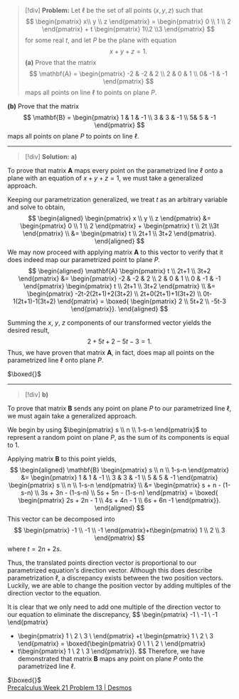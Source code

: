 > [!div]
> $\mathbf{Problem:}$
Let $\ell$ be the set of all points $(x,y,z)$ such that
$$
\begin{pmatrix} x\\ y \\ z \end{pmatrix} = \begin{pmatrix} 0 \\ 1 \\ 2 \end{pmatrix} + t \begin{pmatrix} 1\\2 \\3 \end{pmatrix}
$$
for some real $t$, and let $P$ be the plane with equation
$$
x+y+z = 1.
$$
$\mathbf{(a)}$ Prove that the matrix
$$
\mathbf{A} =  \begin{pmatrix} -2 & -2 & 2 \\ 2 & 0 & 1 \\ 0& -1 & -1 \end{pmatrix}
$$
maps all points on line $\ell$ to points on plane $P$.

$\mathbf{(b)}$ Prove that the matrix
$$
\mathbf{B} =  \begin{pmatrix} 1 & 1 & -1 \\ 3 & 3 & -1 \\ 5& 5 & -1 \end{pmatrix}
$$
maps all points on plane $P$ to points on line $\ell$.


---

> [!div]
> $\mathbf{Solution:}$
> $\mathbf{a)}$

To prove that matrix $\mathbf{A}$ maps every point on the parametrized line $\ell$ onto a plane with an equation of $x+y+z=1$, we must take a generalized approach.

Keeping our parametrization generalized, we treat $t$ as an arbitrary variable and solve to obtain,
$$
\begin{aligned}
\begin{pmatrix}
x \\ y \\ z 
\end{pmatrix} &= \begin{pmatrix}
0 \\ 1 \\ 2
\end{pmatrix} + \begin{pmatrix}
t \\ 2t \\3t
\end{pmatrix} \\
&= \begin{pmatrix}
t \\ 2t+1 \\ 3t+2
\end{pmatrix}.
\end{aligned}
$$
We may now proceed with applying matrix $\mathbf{A}$ to this vector to verify that it does indeed map our parametrized point to plane $P$. 
$$
\begin{aligned}
\mathbf{A} \begin{pmatrix}
t \\ 2t+1 \\ 3t+2
\end{pmatrix} &= \begin{pmatrix}
-2 & -2 & 2 \\ 2 & 0 & 1 \\ 0 & -1 & -1
\end{pmatrix} \begin{pmatrix}
t  \\
2t+1 \\
3t+2
\end{pmatrix} \\
&=  \begin{pmatrix}
-2t-2(2t+1)+2(3t+2) \\
2t+0(2t+1)+1(3t+2) \\
0t-1(2t+1)-1(3t+2)
\end{pmatrix} = \boxed{ \begin{pmatrix}
2 \\
5t+2 \\
-5t-3
\end{pmatrix}}.
\end{aligned}
$$

Summing the $x$, $y$, $z$ components of our transformed vector yields the desired result,
$$
2+5t+2-5t-3=1.
$$
Thus, we have proven that matrix $\mathbf{A}$, in fact, does map all points on the parametrized line $\ell$ onto plane $P$.

$\boxed{}$

-----

> [!div]
> $\mathbf{b)}$

To prove that matrix $\mathbf{B}$ sends any point on plane $P$ to our parametrized line $\ell$, we must again take a generalized approach.

We begin by using $\begin{pmatrix} s \\ n \\ 1-s-n \end{pmatrix}$ to represent a random point on plane $P$, as the sum of its components is equal to $1$.

Applying matrix $\mathbf{B}$ to this point yields,
$$
\begin{aligned}
\mathbf{B} \begin{pmatrix}
s \\ n \\ 1-s-n
\end{pmatrix} &= \begin{pmatrix}
1 & 1 & -1 \\ 3 & 3 & -1 \\ 5 & 5 & -1
\end{pmatrix} \begin{pmatrix}
s  \\
n \\
1-s-n
\end{pmatrix} \\
&= \begin{pmatrix}
s + n - (1-s-n) \\
3s + 3n - (1-s-n) \\
5s + 5n - (1-s-n)
\end{pmatrix} = \boxed{ \begin{pmatrix}
2s + 2n - 1 \\
4s + 4n - 1 \\
6s + 6n -1
\end{pmatrix}}.
\end{aligned}
$$
This vector can be decomposed into
$$
\begin{pmatrix}
-1 \\
-1 \\
-1
\end{pmatrix}+t\begin{pmatrix}
1 \\
2 \\
3
\end{pmatrix}
$$
where $t=2n+2s$.

Thus, the translated points direction vector is proportional to our parametrized equation's direction vector. Although this does describe parametrization $\ell$, a discrepancy exists between the two position vectors. Luckily, we are able to change the position vector by adding multiples of the direction vector to the equation.

It is clear that we only need to add one multiple of the direction vector to our equation to eliminate the discrepancy,
$$
\begin{pmatrix}
-1 \\
-1 \\
-1
\end{pmatrix}
+ \begin{pmatrix}
1 \\
2 \\
3 \\
\end{pmatrix}
+t 
\begin{pmatrix}
1 \\
2 \\
3
\end{pmatrix}
= \boxed{\begin{pmatrix}
0 \\
1 \\
2 \\
\end{pmatrix}
+ t\begin{pmatrix}
1 \\
2 \\
3
\end{pmatrix}}.
$$
Therefore, we have demonstrated that matrix $\mathbf{B}$ maps any point on plane $P$ onto the parametrized line $\ell$.

$\boxed{}$
<br>
[Precalculus Week 21 Problem 13 | Desmos](https://www.desmos.com/3d/00194811ff)




